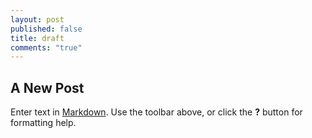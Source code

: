 ```yaml
---
layout: post
published: false
title: draft
comments: "true"
---
```


## A New Post

Enter text in [Markdown](http://daringfireball.net/projects/markdown/). Use the toolbar above, or click the **?** button for formatting help.
